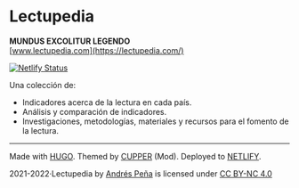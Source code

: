 # Lectupedia
**MUNDUS EXCOLITUR LEGENDO**  
[www.lectupedia.com](https://lectupedia.com/)

[![Netlify Status](https://api.netlify.com/api/v1/badges/f91b29e7-4cef-47a8-995e-8569775f4dc7/deploy-status)](https://app.netlify.com/sites/lectupedia/deploys)

Una colección de:
- Indicadores acerca de la lectura en cada país.
- Análisis y comparación de indicadores.
- Investigaciones, metodologías, materiales y recursos para el fomento de la lectura.
  
---
  
Made with [HUGO](https://gohugo.io/). Themed by [CUPPER](https://github.com/zwbetz-gh/cupper-hugo-theme) (Mod). Deployed to [NETLIFY](https://www.netlify.com/).

2021-2022·Lectupedia by [Andrés Peña](https://www.linkedin.com/in/andreseduardop/) is licensed under [CC BY-NC 4.0](https://creativecommons.org/licenses/by-nc/4.0/deed.en)
